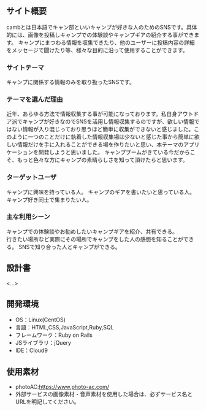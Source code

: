 # <camb>

## サイト概要
cambとは日本語でキャン部といいキャンプが好きな人のためのSNSです。具体的には、画像を投稿しキャンプでの体験談やキャンプギアの紹介する事ができます。
キャンプにまつわる情報を収集できたり、他のユーザーに投稿内容の詳細をメッセージで聞けたり等、様々な目的に沿って使用することができます。

### サイトテーマ
キャンプに関係する情報のみを取り扱ったSNSです。

### テーマを選んだ理由
近年、あらゆる方法で情報収集する事が可能になっております。私自身アウトドア派でキャンプが好きなのでSNSを活用し情報収集するのですが、欲しい情報ではない情報が入り混じっており思うほど簡単に収集ができないと感じました。このように一つのことだけに執着した情報収集場は少ないと感じた事から簡単に欲しい情報だけを手に入れることができる場を作りたいと思い、本テーマのアプリケーションを開発しようと思いました。
キャンプブームがきている今だからこそ、もっと色々な方にキャンプの素晴らしさを知って頂けたらと思います。

### ターゲットユーザ
キャンプに興味を持っている人。
キャンプのギアを書いたいと思っている人。
キャンプ好き同士で集まりたい人。

### 主な利用シーン
キャンプでの体験談やお勧めしたいキャンプギアを紹介、共有できる。  
行きたい場所など実際にその場所でキャンプをした人の感想を知ることができる。
SNSで知り合った人とキャンプができる。

## 設計書
<...>

## 開発環境
- OS：Linux(CentOS)
- 言語：HTML,CSS,JavaScript,Ruby,SQL
- フレームワーク：Ruby on Rails
- JSライブラリ：jQuery
- IDE：Cloud9

## 使用素材
- photoAC:https://www.photo-ac.com/
- 外部サービスの画像素材・音声素材を使用した場合は、必ずサービス名とURLを明記してください。